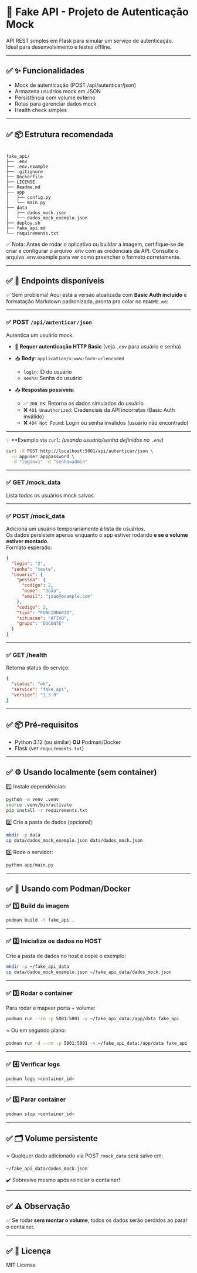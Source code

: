 # 🧪 Fake API - Projeto de Autenticação Mock

API REST simples em Flask para simular um serviço de autenticação.  
Ideal para desenvolvimento e testes offline.

---

## ✅ ✨ Funcionalidades

- Mock de autenticação (POST /api/autenticar/json)
- Armazena usuários mock em JSON
- Persistência com volume externo
- Rotas para gerenciar dados mock
- Health check simples

---

## ✅ 📦 Estrutura recomendada

```

fake_api/
├── .env
├── .env.example
├── .gitignore
├── Dockerfile
├── LICENSE
├── Readme.md
├── app
│   ├── config.py
│   └── main.py
├── data
│   ├── dados_mock.json
│   └── dados_mock_exemplo.json
├── deploy.sh
├── fake_api.md
└── requirements.txt

````

✅ Nota:
Antes de rodar o aplicativo ou buildar a imagem, certifique-se de criar e configurar o arquivo .env com as credenciais da API.
Consulte o arquivo .env.example para ver como preencher o formato corretamente.

---

## ✅ 🚀 Endpoints disponíveis

✅ Sem problema! Aqui está a versão atualizada com **Basic Auth incluído** e formatação Markdown padronizada, pronta pra colar no `README.md`:

---

### ✅ **POST `/api/autenticar/json`**

Autentica um usuário mock.

* 🔐 **Requer autenticação HTTP Basic** (veja `.env` para usuário e senha)
* 📥 **Body**: `application/x-www-form-urlencoded`

  * `login`: ID do usuário
  * `senha`: Senha do usuário
* 📤 **Respostas possíveis**:

  * ✅ `200 OK`: Retorna os dados simulados do usuário
  * ❌ `401 Unauthorized`: Credenciais da API incorretas (Basic Auth inválido)
  * ❌ `404 Not Found`: Login ou senha inválidos (usuário não encontrado)

---

💡 \*\*Exemplo via `curl`:
*(usando usuário/senha definidos no `.env`)*

```bash
curl -X POST http://localhost:5001/api/autenticar/json \
  -u appuser:apppassword \
  -d "login=1" -d "senha=admin"
```

---

### ✅ **GET /mock_data**
Lista todos os usuários mock salvos.

---

### ✅ **POST /mock_data**
Adiciona um usuário temporariamente à lista de usuários.  
Os dados persistem apenas enquanto o app estiver rodando **e se o volume estiver montado**.  
Formato esperado:
```json
{
  "login": "2",
  "senha": "teste",
  "usuario": {
    "pessoa": {
      "codigo": 2,
      "nome": "João",
      "email": "joao@example.com"
    },
    "codigo": 2,
    "tipo": "FUNCIONARIO",
    "situacao": "ATIVO",
    "grupo": "DOCENTE"
  }
}
````

---

### ✅ **GET /health**

Retorna status do serviço:

```json
{
  "status": "ok",
  "service": "fake_api",
  "version": "1.3.0"
}
```

---

## ✅ 📦 Pré-requisitos

* Python 3.12 (ou similar) **OU** Podman/Docker
* Flask (ver `requirements.txt`)

---

## ✅ ⚙️ Usando localmente (sem container)

1️⃣ Instale dependências:

```bash
python -m venv .venv
source .venv/bin/activate
pip install -r requirements.txt
```

2️⃣ Crie a pasta de dados (opcional):

```bash
mkdir -p data
cp data/dados_mock_exemplo.json data/dados_mock.json
```

3️⃣ Rode o servidor:

```bash
python app/main.py
```

---

## ✅ 🐳 Usando com Podman/Docker

### ✅ 1️⃣ Build da imagem

```bash
podman build -t fake_api .
```

---

### ✅ 2️⃣ Inicialize os dados no HOST

Crie a pasta de dados no host e copie o exemplo:

```bash
mkdir -p ~/fake_api_data
cp data/dados_mock_exemplo.json ~/fake_api_data/dados_mock.json
```

---

### ✅ 3️⃣ Rodar o container

Para rodar e mapear porta + volume:

```bash
podman run --rm -p 5001:5001 -v ~/fake_api_data:/app/data fake_api
```

⭐️ Ou em segundo plano:

```bash
podman run -d --rm -p 5001:5001 -v ~/fake_api_data:/app/data fake_api
```

---

### ✅ 4️⃣ Verificar logs

```bash
podman logs <container_id>
```

---

### ✅ 5️⃣ Parar container

```bash
podman stop <container_id>
```

---

## ✅ 🗂️ Volume persistente

⭐️ Qualquer dado adicionado via POST `/mock_data` será salvo em:

```
~/fake_api_data/dados_mock.json
```

✔️ Sobrevive mesmo após reiniciar o container!

---

## ✅ ⚠️ Observação

✅ Se rodar **sem montar o volume**, todos os dados serão perdidos ao parar o container.

---

## ✅ 📝 Licença

MIT License

